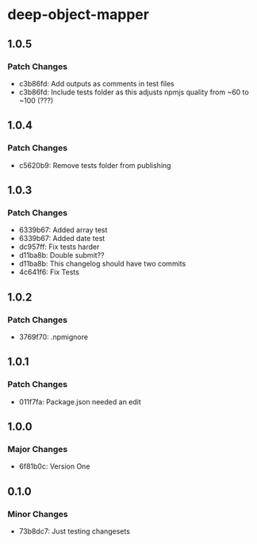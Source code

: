 # deep-object-mapper

## 1.0.5

### Patch Changes

- c3b86fd: Add outputs as comments in test files
- c3b86fd: Include tests folder as this adjusts npmjs quality from ~60 to ~100 (???)

## 1.0.4

### Patch Changes

- c5620b9: Remove tests folder from publishing

## 1.0.3

### Patch Changes

- 6339b67: Added array test
- 6339b67: Added date test
- dc957ff: Fix tests harder
- d11ba8b: Double submit??
- d11ba8b: This changelog should have two commits
- 4c641f6: Fix Tests

## 1.0.2

### Patch Changes

- 3769f70: .npmignore

## 1.0.1

### Patch Changes

- 011f7fa: Package.json needed an edit

## 1.0.0

### Major Changes

- 6f81b0c: Version One

## 0.1.0

### Minor Changes

- 73b8dc7: Just testing changesets
